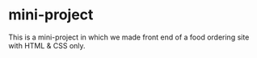 # mini-project
This is a mini-project in which we made front end of a food ordering site with HTML &amp; CSS only.

